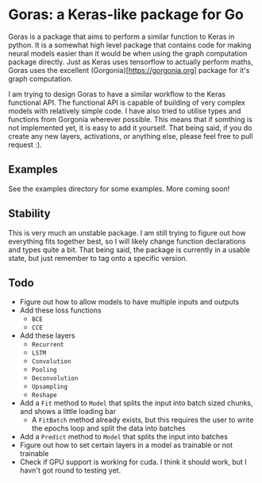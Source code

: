 # Goras: a Keras-like package for Go
Goras is a package that aims to perform a similar function to Keras in python. It is a somewhat high level package that contains code for making neural models easier than it would be when using the graph computation package directly. Just as Keras uses tensorflow to actually perform maths, Goras uses the excellent (Gorgonia)[https://gorgonia.org] package for it's graph computation.

I am trying to design Goras to have a similar workflow to the Keras functional API. The functional API is capable of building of very complex models with relatively simple code. I have also tried to utilise types and functions from Gorgonia wherever possible. This means that if somthing is not implemented yet, it is easy to add it yourself. That being said, if you do create any new layers, activations, or anything else, please feel free to pull request :).

## Examples
See the examples directory for some examples. More coming soon!

## Stability
This is very much an unstable package. I am still trying to figure out how everything fits together best, so I will likely change function declarations and types quite a bit. That being said, the package is currently in a usable state, but just remember to tag onto a specific version.

## Todo
- Figure out how to allow models to have multiple inputs and outputs
- Add these loss functions
  - `BCE`
  - `CCE`
- Add these layers
  - `Recurrent`
  - `LSTM`
  - `Convolution`
  - `Pooling`
  - `Deconvolution`
  - `Upsampling`
  - `Reshape`
- Add a `Fit` method to `Model` that splits the input into batch sized chunks, and shows a little loading bar
  - A `FitBatch` method already exists, but this requires the user to write the epochs loop and split the data into batches
- Add a `Predict` method to `Model` that splits the input into batches
- Figure out how to set certain layers in a model as trainable or not trainable
- Check if GPU support is working for cuda. I think it should work, but I havn't got round to testing yet.